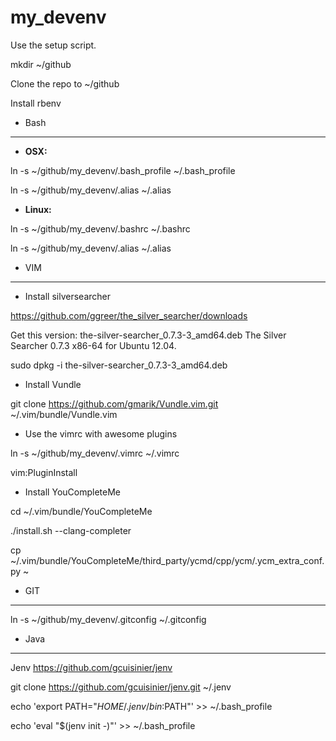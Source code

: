 my_devenv
============

Use the setup script.

mkdir ~/github

Clone the repo to ~/github

Install rbenv

* Bash
------
* **OSX:**

ln -s ~/github/my_devenv/.bash_profile ~/.bash_profile

ln -s ~/github/my_devenv/.alias ~/.alias

* **Linux:**

ln -s ~/github/my_devenv/.bashrc ~/.bashrc

ln -s ~/github/my_devenv/.alias ~/.alias

* VIM
-----

* Install silversearcher

https://github.com/ggreer/the_silver_searcher/downloads

Get this version: the-silver-searcher_0.7.3-3_amd64.deb The Silver Searcher 0.7.3 x86-64 for Ubuntu 12.04.

sudo dpkg -i the-silver-searcher_0.7.3-3_amd64.deb

* Install Vundle

git clone https://github.com/gmarik/Vundle.vim.git ~/.vim/bundle/Vundle.vim

* Use the vimrc with awesome plugins

ln -s ~/github/my_devenv/.vimrc ~/.vimrc

vim:PluginInstall

* Install YouCompleteMe

cd ~/.vim/bundle/YouCompleteMe

./install.sh --clang-completer

cp ~/.vim/bundle/YouCompleteMe/third_party/ycmd/cpp/ycm/.ycm_extra_conf.py ~


* GIT
-----
ln -s ~/github/my_devenv/.gitconfig ~/.gitconfig


* Java
------

Jenv https://github.com/gcuisinier/jenv

git clone https://github.com/gcuisinier/jenv.git ~/.jenv

echo 'export PATH="$HOME/.jenv/bin:$PATH"' >> ~/.bash_profile

echo 'eval "$(jenv init -)"' >> ~/.bash_profile
